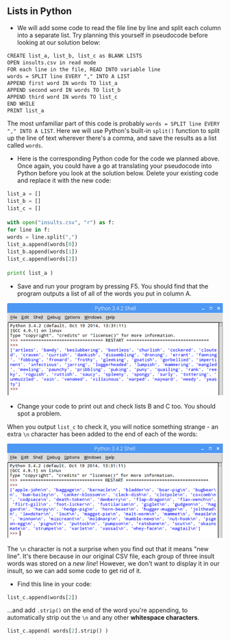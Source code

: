 ## Lists in Python

- We will add some code to read the file line by line and split each column into a separate list. Try planning this yourself in pseudocode before looking at our solution below:

 ```
 CREATE list_a, list_b, list_c as BLANK LISTS
 OPEN insults.csv in read mode
 FOR each line in the file, READ INTO variable line
 words = SPLIT line EVERY "," INTO A LIST
 APPEND first word IN words TO list_a
 APPEND second word IN words TO list_b
 APPEND third word IN words TO list_c
 END WHILE
 PRINT list_a
 ```

 The most unfamiliar part of this code is probably `words = SPLIT line EVERY "," INTO A LIST`. Here we will use Python's built-in `split()` function to split up the line of text wherever there's a comma, and save the results as a list called `words`.

- Here is the corresponding Python code for the code we planned above. Once again, you could have a go at translating your pseudocode into Python before you look at the solution below. Delete your existing code and replace it with the new code:

 ```python
 list_a = []
 list_b = []
 list_c = []

 with open("insults.csv", "r") as f:
 for line in f:
 words = line.split(",")
 list_a.append(words[0])
 list_b.append(words[1])
 list_c.append(words[2])

 print( list_a )

 ```

- Save and run your program by pressing F5. You should find that the program outputs a list of all of the words you put in column A.

 ![Print list A](images/output-a.png)

- Change your code to print out and check lists B and C too. You should spot a problem.

When you output `list_c` to check it, you will notice something strange - an extra `\n` character has been added to the end of each of the words:

 ![Print list C](images/output-c.png)

 The `\n` character is not a surprise when you find out that it means "new line". It's there because in our original CSV file, each group of three insult words was stored on a *new line*! However, we don't want to display it in our insult, so we can add some code to get rid of it.

- Find this line in your code:

 ```python
 list_c.append(words[2])
 ```

 ...and add `.strip()` on the end of the word you're appending, to automatically strip out the `\n` and any other **whitespace characters**.

 ```python
 list_c.append( words[2].strip() )
 ```

